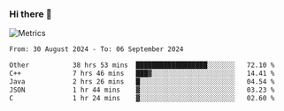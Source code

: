 ### Hi there 👋

![Metrics](https://github.com/radoapx/radoapx/blob/main/github-metrics.svg)

<!--START_SECTION:waka-->

```txt
From: 30 August 2024 - To: 06 September 2024

Other           38 hrs 53 mins  ██████████████████░░░░░░░   72.10 %
C++             7 hrs 46 mins   ███▓░░░░░░░░░░░░░░░░░░░░░   14.41 %
Java            2 hrs 26 mins   █░░░░░░░░░░░░░░░░░░░░░░░░   04.54 %
JSON            1 hr 44 mins    ▓░░░░░░░░░░░░░░░░░░░░░░░░   03.23 %
C               1 hr 24 mins    ▓░░░░░░░░░░░░░░░░░░░░░░░░   02.60 %
```

<!--END_SECTION:waka-->

<!--
**radoapx/radoapx** is a ✨ _special_ ✨ repository because its `README.md` (this file) appears on your GitHub profile.

Here are some ideas to get you started:

- 🔭 I’m currently working on ...
- 🌱 I’m currently learning ...
- 👯 I’m looking to collaborate on ...
- 🤔 I’m looking for help with ...
- 💬 Ask me about ...
- 📫 How to reach me: ...
- 😄 Pronouns: ...
- ⚡ Fun fact: ...
-->
